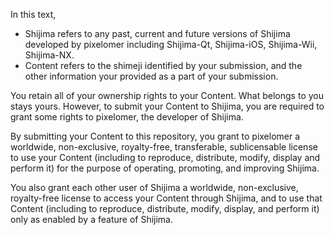 In this text,

- Shijima refers to any past, current and future versions of Shijima developed by pixelomer including Shijima-Qt, Shijima-iOS, Shijima-Wii, Shijima-NX.
- Content refers to the shimeji identified by your submission, and the other information your provided as a part of your submission.

You retain all of your ownership rights to your Content. What belongs to
you stays yours. However, to submit your Content to Shijima, you are
required to grant some rights to pixelomer, the developer of Shijima.

By submitting your Content to this repository, you grant to pixelomer
a worldwide, non-exclusive, royalty-free, transferable, sublicensable
license to use your Content (including to reproduce, distribute, modify,
display and perform it) for the purpose of operating, promoting, and
improving Shijima.

You also grant each other user of Shijima a worldwide, non-exclusive,
royalty-free license to access your Content through Shijima, and to use
that Content (including to reproduce, distribute, modify, display, and
perform it) only as enabled by a feature of Shijima.